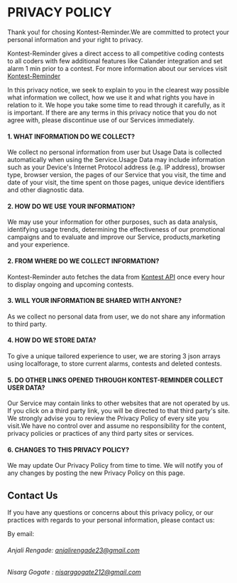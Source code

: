 # PRIVACY POLICY
Thank you! for chosing Kontest-Reminder.We are committed to protect your personal information and your right to privacy.  

Kontest-Reminder gives a direct access to all competitive coding contests to all coders with few additional features like Calander integration and set alarm 1 min prior to a contest. 
For more information about our services visit [Kontest-Reminder](https://nisarg0.github.io/Kontest-Reminder/)

In this privacy notice, we seek to explain to you in the clearest way possible what information we collect, how we use it and what rights you have in relation to it. We hope you take some time to read through it carefully, as it is important. If there are any terms in this privacy notice that you do not agree with, please discontinue use of our Services immediately.

#### 1. WHAT INFORMATION DO WE COLLECT?
We collect no personal information from user but Usage Data is collected automatically when using the Service.Usage Data may include information such as your Device's Internet Protocol address (e.g. IP address), browser type, browser version, the pages of our Service that you visit, the time and date of your visit, the time spent on those pages, unique device identifiers and other diagnostic data. 

#### 2. HOW DO WE USE YOUR INFORMATION?
We may use your information for other purposes, such as data analysis, identifying usage trends, determining the effectiveness of our promotional campaigns and to evaluate and improve our Service, products,marketing and your experience.

#### 2. FROM WHERE DO WE COLLECT INFORMATION?
Kontest-Reminder auto fetches the data from [Kontest API](https://www.kontests.net/) once every hour to display ongoing and upcoming contests.

#### 3. WILL YOUR INFORMATION BE SHARED WITH ANYONE?
As we collect no personal data from user, we do not share any information to third party.

#### 4. HOW DO WE STORE DATA?
To give a unique tailored experience to user, we are storing 3 json arrays using localforage, to store current alarms, contests and deleted contests.

#### 5. DO OTHER LINKS OPENED THROUGH KONTEST-REMINDER COLLECT USER DATA?
Our Service may contain links to other websites that are not operated by us. If you click on a third party link, you will be directed to that third party's site. We strongly advise you to review the Privacy Policy of every site you visit.We have no control over and assume no responsibility for the content, privacy policies or practices of any third party sites or services.

#### 6. CHANGES TO THIS PRIVACY POLICY?
We may update Our Privacy Policy from time to time. We will notify you of any changes by posting the new Privacy Policy on this page.

## Contact Us
If you have any questions or concerns about this privacy policy, or our practices with regards to your personal information, please contact us:

By email: 
###### Anjali Rengade: [anjalirengade23@gmail.com](anjalirengade23@gmail.com )
###### Nisarg Gogate : [nisarggogate212@gmail.com](nisarggogate212@gmail.com)




